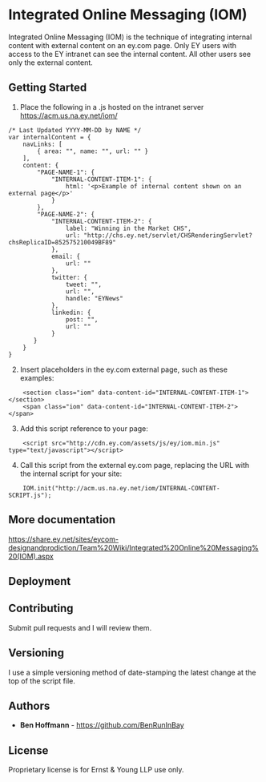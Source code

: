 # Integrated Online Messaging (IOM)

Integrated Online Messaging (IOM) is the technique of integrating internal content with external content on an ey.com page. Only EY users with access to the EY intranet can see the internal content. All other users see only the external content.

## Getting Started

1. Place the following in a .js hosted on the intranet server https://acm.us.na.ey.net/iom/
```
/* Last Updated YYYY-MM-DD by NAME */
var internalContent = {
	navLinks: [
		{ area: "", name: "", url: "" }
	],
	content: {
		"PAGE-NAME-1": {
			"INTERNAL-CONTENT-ITEM-1": {
				html: '<p>Example of internal content shown on an external page</p>'
			}
		},
		"PAGE-NAME-2": {
			"INTERNAL-CONTENT-ITEM-2": {
				label: "Winning in the Market CHS",
				url: "http://chs.ey.net/servlet/CHSRenderingServlet?chsReplicaID=852575210049BF89"
			},
			email: {
				url: ""
			},
			twitter: {
				tweet: "",
				url: "",
				handle: "EYNews"
			},
			linkedin: {
				post: "",
				url: ""
			}
	   }
	}
}
```
2. Insert placeholders in the ey.com external page, such as these examples:
```
	<section class="iom" data-content-id="INTERNAL-CONTENT-ITEM-1"></section>
	<span class="iom" data-content-id="INTERNAL-CONTENT-ITEM-2"></span>
```
3. Add this script reference to your page:
```
    <script src="http://cdn.ey.com/assets/js/ey/iom.min.js" type="text/javascript"></script>
```
4. Call this script from the external ey.com page, replacing the URL with the internal script for your site:
```
    IOM.init("http://acm.us.na.ey.net/iom/INTERNAL-CONTENT-SCRIPT.js");
```

## More documentation

https://share.ey.net/sites/eycom-designandprodiction/Team%20Wiki/Integrated%20Online%20Messaging%20(IOM).aspx

## Deployment



## Contributing

Submit pull requests and I will review them.

## Versioning

I use a simple versioning method of date-stamping the latest change at the top of the script file. 

## Authors

* **Ben Hoffmann** - https://github.com/BenRunInBay

## License

Proprietary license is for Ernst & Young LLP use only.

